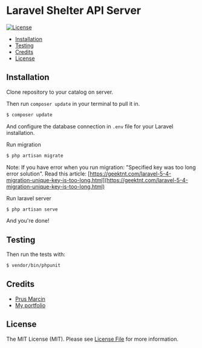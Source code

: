 Laravel Shelter API Server
================

[![License](http://img.shields.io/badge/license-MIT-lightgrey.svg)](https://github.com/prusmarcin/laravelshelterapi/blob/master/LICENSE)


- [Installation](#installation)
- [Testing](#testing)
- [Credits](#credits)
- [License](#license)


Installation
------------

Clone repository to your catalog on server.

Then run `composer update` in your terminal to pull it in.

``` bash
$ composer update
```

And configure the database connection in `.env` file for your Laravel installation.

Run migration

``` bash
$ php artisan migrate
```
Note: If you have error when you run migration: "Specified key was too long error solution". Read this article: [https://geektnt.com/laravel-5-4-migration-unique-key-is-too-long.html](https://geektnt.com/laravel-5-4-migration-unique-key-is-too-long.html)

Run laravel server
``` bash
$ php artisan serve
```
And you're done!

Testing
-------

Then run the tests with:

``` bash
$ vendor/bin/phpunit
```


Credits
-------

- [Prus Marcin](https://github.com/prusmarcin)
- [My portfolio](https://prusmarcin.pl)


License
-------

The MIT License (MIT). Please see [License File](https://github.com/prusmarcin/laravelshelterapi/blob/master/LICENSE) for more information.
